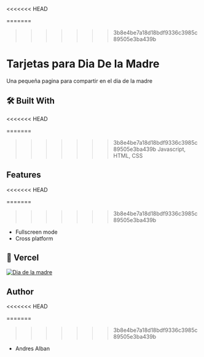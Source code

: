 <<<<<<< HEAD

=======
>>>>>>> 3b8e4be7a18d18bdf9336c3985c89505e3ba439b
# Tarjetas para Dia De la Madre
Una pequeña pagina para compartir en el dia de la madre


## 🛠 Built With
<<<<<<< HEAD

=======
>>>>>>> 3b8e4be7a18d18bdf9336c3985c89505e3ba439b
Javascript, HTML, CSS


## Features
<<<<<<< HEAD

=======
>>>>>>> 3b8e4be7a18d18bdf9336c3985c89505e3ba439b
- Fullscreen mode
- Cross platform


## 🔗 Vercel
[![Dia de la madre](https://vercel.com/button)](https://dia-madre.vercel.app)




## Author
<<<<<<< HEAD

=======
>>>>>>> 3b8e4be7a18d18bdf9336c3985c89505e3ba439b
- Andres Alban

